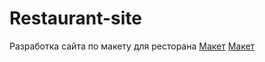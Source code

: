 # Restaurant-site
Разработка сайта по макету для ресторана
[Макет](https://github.com/antonkapustin/Restaurant-site/raw/main/assets/SUSHIHOME.png)
[Макет](https://github.com/antonkapustin/Restaurant-site/raw/main/assets/MENU.png)
